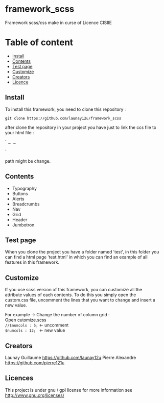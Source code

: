 # framework_scss
Framework scss/css make in curse of Licence CISIIE


# Table of content

- [Install](#install)
- [Contents](#contents)
- [Test page](#test-page)
- [Customize](#customize)
- [Creators](#creators)
- [Licence](#licence)

## Install

To install this framework, you need to clone this repository :

`git clone https://github.com/launay12u/framework_scss`

after clone the repository in your project you have just to link the ccs file to your html file :

`<head>
    ... 
    <link rel="stylesheet" type="text/css" href="css/framework.css">
    ...
</head>`

path might be change.

## Contents

+ Typography
+ Buttons
+ Alerts
+ Breadcrumbs
+ Nav
+ Grid
+ Header
+ Jumbotron


## Test page

When you clone the project you have a folder named 'test', in this folder you can find a html page 'test.html' 
in which you can find an example of all features in this framework.

## Customize

If you use scss version of this framework, you can customize all the attribute values of each contents.
To do this you simply open the custom.css file, uncomment the lines that you want to change and insert a new value.

For example -> Change the number of column grid :  
Open cutomize.scss  
`//$numcols : 5;` <- uncomment  
`$numcols : 12; ` <- new value  

## Creators

Launay Guillaume https://github.com/launay12u
Pierre Alexandre https://github.com/pierre121u

## Licences

This project is under gnu / gpl license for more information see <http://www.gnu.org/licenses/>
